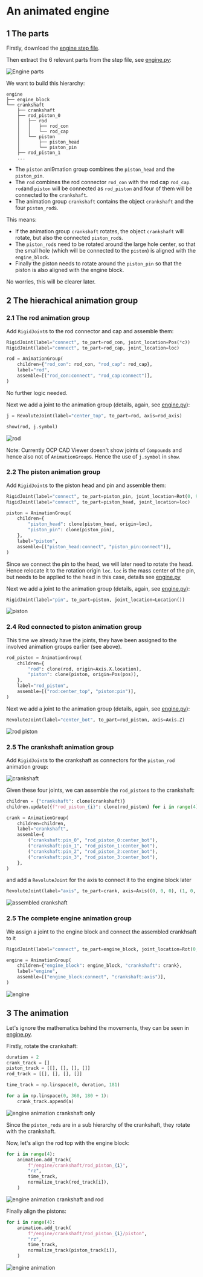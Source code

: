 # An animated engine

## 1 The parts

Firstly, download the [engine step file](https://grabcad.com/library/engine-assembly-77).

Then extract the 6 relevant parts from the step file, see [engine.py](../examples/engine.py):

![Engine parts](./engine_parts.png)

We want to build this hierarchy:
```text
engine
├── engine_block
└── crankshaft
    ├── crankshaft
    ├── rod_piston_0
    │   ├── rod
    │   │   ├── rod_con
    │   │   └── rod_cap
    │   └── piston
    │       ├── piston_head
    │       └── piston_pin
    ├── rod_piston_1
    ...
```

- The `piston` ani9mation group combines the `piston_head` and the `piston_pin`. 
- The `rod` combines the rod connector `rod_con` with the rod cap `rod_cap`. `rod`and `piston` will be connected as `rod_piston` and four of them will be connected to the `crankshaft`.
- The animation group `crankshaft` contains the object `crankshaft` and the four `piston_rod`s. 

This means:
- If the animation group `crankshaft` rotates, the object `crankshaft` will rotate, but also the connected `piston_rod`s.
- The `piston_rod`s need to be rotated around the large hole center, so that the small hole (which will be connected to the `piston`) is aligned with the `engine_block`.
- Finally the piston needs to rotate around the `piston_pin` so that the piston is also aligned with the engine block.

No worries, this will be clearer later.


## 2 The hierachical animation group

### 2.1 The rod animation group

Add `RigidJoint`s to the rod connector and cap and assemble them:

```python
RigidJoint(label="connect", to_part=rod_con, joint_location=Pos(*c))
RigidJoint(label="connect", to_part=rod_cap, joint_location=loc)

rod = AnimationGroup(
    children={"rod_con": rod_con, "rod_cap": rod_cap},
    label="rod",
    assemble=[("rod_con:connect", "rod_cap:connect")],
)
```
No further logic needed.

Next we add a joint to the animation group (details, again, see [engine.py](../examples/engine.py)):
```python
j = RevoluteJoint(label="center_top", to_part=rod, axis=rod_axis)

show(rod, j.symbol)
```

![rod](./rod.png)

Note: Currently OCP CAD Viewer doesn't show joints of `Compound`s and hence also not of `AnimationGroup`s. Hence the use of `j.symbol` in `show`.

### 2.2 The piston animation group

Add `RigidJoint`s to the piston head and pin and assemble them:

```python
RigidJoint(label="connect", to_part=piston_pin, joint_location=Rot(0, 90, 90))
RigidJoint(label="connect", to_part=piston_head, joint_location=loc)

piston = AnimationGroup(
    children={
        "piston_head": clone(piston_head, origin=loc),
        "piston_pin": clone(piston_pin),
    },
    label="piston",
    assemble=[("piston_head:connect", "piston_pin:connect")],
)
```
Since we connect the pin to the head, we will later need to rotate the head. Hence relocate it to the rotation origin `loc`. `loc` is the mass center of the pin, but needs to be applied to the head in this case, details see [engine.py](../examples/engine.py)

Next we add a joint to the animation group (details, again, see [engine.py](../examples/engine.py)):
```python
RigidJoint(label="pin", to_part=piston, joint_location=Location())
```

![piston](./piston.png)

### 2.4 Rod connected to piston animation group

This time we already have the joints, they have been assigned to the involved animation groups earlier (see above).

```python
rod_piston = AnimationGroup(
    children={
        "rod": clone(rod, origin=Axis.X.location),
        "piston": clone(piston, origin=Pos(pos)),
    },
    label="rod_piston",
    assemble=[("rod:center_top", "piston:pin")],
)
```

Next we add a joint to the animation group (details, again, see [engine.py](../examples/engine.py)):

```python
RevoluteJoint(label="center_bot", to_part=rod_piston, axis=Axis.Z)
```

![rod piston](./rod_piston.png)

### 2.5 The crankshaft animation group

Add `RigidJoint`s to the crankshaft as connectors for the `piston_rod` animation group:

![crankshaft](./crankshaft.png)

Given these four joints, we can assemble the `rod_piston`s to the crankshaft:

```python
children = {"crankshaft": clone(crankshaft)}
children.update({f"rod_piston_{i}": clone(rod_piston) for i in range(4)})

crank = AnimationGroup(
    children=children,
    label="crankshaft",
    assemble={
        ("crankshaft:pin_0", "rod_piston_0:center_bot"),
        ("crankshaft:pin_1", "rod_piston_1:center_bot"),
        ("crankshaft:pin_2", "rod_piston_2:center_bot"),
        ("crankshaft:pin_3", "rod_piston_3:center_bot"),
    },
)
```

and add a `RevoluteJoint` for the axis to connect it to the engine block later

```python
RevoluteJoint(label="axis", to_part=crank, axis=Axis((0, 0, 0), (1, 0, 0)))
```

![assembled crankshaft](./assembled_crankshft.png)

### 2.5 The complete engine animation group

We assign a joint to the engine block and connect the assembled crankhsaft to it

```python
RigidJoint(label="connect", to_part=engine_block, joint_location=Rot(0, -90, 0))

engine = AnimationGroup(
    children={"engine_block": engine_block, "crankshaft": crank},
    label="engine",
    assemble=[("engine_block:connect", "crankshaft:axis")],
)
```

![engine](./engine.png)

## 3 The animation

Let's ignore the mathematics behind the movements, they can be seen in [engine.py](../examples/engine.py).

Firstly, rotate the crankshaft:

```python
duration = 2
crank_track = []
piston_track = [[], [], [], []]
rod_track = [[], [], [], []]

time_track = np.linspace(0, duration, 181)

for a in np.linspace(0, 360, 180 + 1):
    crank_track.append(a)
```

![engine animation crankshaft only](./engine1.gif)

Since the `piston_rod`s are in a sub hierarchy of the crankshaft, they rotate with the crankshaft.

Now, let's align the rod top with the engine block:

```python
for i in range(4):
    animation.add_track(
        f"/engine/crankshaft/rod_piston_{i}",
        "rz",
        time_track,
        normalize_track(rod_track[i]),
    )
```
![engine animation crankshaft and rod](./engine2.gif)

Finally align the pistons:

```python
for i in range(4):
    animation.add_track(
        f"/engine/crankshaft/rod_piston_{i}/piston",
        "rz",
        time_track,
        normalize_track(piston_track[i]),
    )
```

![engine animation](./engine.gif)
